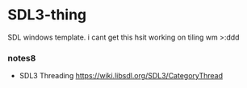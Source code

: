 # SDL3-thing
SDL windows template. 
i cant get this hsit working on tiling wm >:ddd




### notes8
- SDL3 Threading https://wiki.libsdl.org/SDL3/CategoryThread
